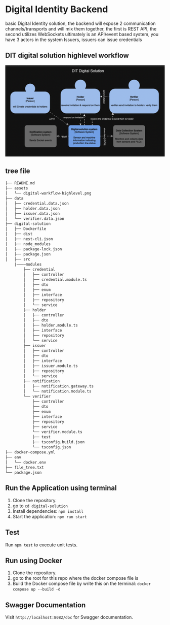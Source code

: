 # Digital Identity Backend
basic Digital Identity solution, the backend will expose 2 communication channels/transports and will mix them together, the first is REST API, the second utilizes WebSockets ultimately is an API/event based system, you have 3 actors in the system
Issuers, issuers can issue credentials

## DIT digital solution highlevel workflow
![DIT workflow](./assets/digital-workflow-highlevel.png)

## tree file 
```
├── README.md
├── assets
│   └── digital-workflow-highlevel.png
├── data
│   ├── credential.data.json
│   ├── holder.data.json
│   ├── issuer.data.json
│   └── verifier.data.json
├── digital-solution
│   ├── Dockerfile
│   ├── dist
│   ├── nest-cli.json
│   ├── node_modules
│   ├── package-lock.json
│   ├── package.json
│   ├── src
    |––––modules
        ├── credential
        │   ├── controller
        │   ├── credential.module.ts
        │   ├── dto
        │   ├── enum
        │   ├── interface
        │   ├── repository
        │   └── service
        ├── holder
        │   ├── controller
        │   ├── dto
        │   ├── holder.module.ts
        │   ├── interface
        │   ├── repository
        │   └── service
        ├── issuer
        │   ├── controller
        │   ├── dto
        │   ├── interface
        │   ├── issuer.module.ts
        │   ├── repository
        │   └── service
        ├── notification
        │   ├── notification.gateway.ts
        │   └── notification.module.ts
        └── verifier
            ├── controller
            ├── dto
            ├── enum
            ├── interface
            ├── repository
            ├── service
            └── verifier.module.ts
            ├── test
            ├── tsconfig.build.json
            └── tsconfig.json
├── docker-compose.yml
├── env
│   └── docker.env
├── file_tree.txt
└── package.json
```

## Run the Application using terminal
1. Clone the repository.
2. go to `cd digital-solution`
2. Install dependencies: `npm install`
3. Start the application: `npm run start`

## Test
Run `npm test` to execute unit tests.

## Run using Docker
1. Clone the repository.
2. go to the root for this repo where the docker compose file is
3. Build the Docker compose file by write this on the terminal: `docker compose up --build -d`

## Swagger Documentation
Visit `http://localhost:8082/doc` for Swagger documentation.
